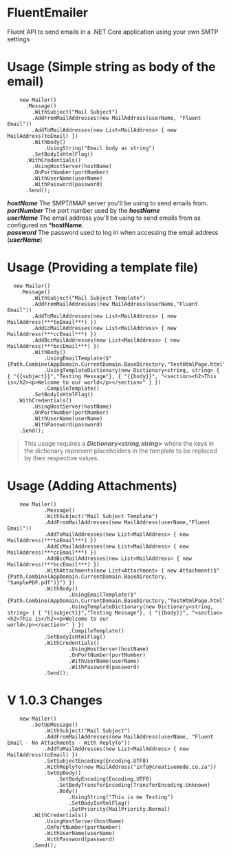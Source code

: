 # FluentEmailer
Fluent API to send emails in a .NET Core application using your own SMTP settings

# Usage (Simple string as body of the email)
        new Mailer()
          .Message()
            .WithSubject("Mail Subject")
            .AddFromMailAddresses(new MailAddress(userName, "Fluent Email"))
            .AddToMailAddresses(new List<MailAddress> { new MailAddress(toEmail) })
            .WithBody()
                .UsingString("Email body as string")
            .SetBodyIsHtmlFlag()
          .WithCredentials()
            .UsingHostServer(hostName)
            .OnPortNumber(portNumber)
            .WithUserName(userName)
            .WithPassword(password)
          .Send();
***hostName*** The SMPT/IMAP server you'll be using to send emails from. <br/>
***portNumber*** The port number used by the ***hostName***<br/>
***userName*** The email address you'll be using to send emails from as configured on ***hostName**. <br/>
***password*** The password used to log in when accessing the email address (***userName***)<br/>

# Usage (Providing a template file)
      new Mailer()
        .Message()
            .WithSubject("Mail Subject Template")
            .AddFromMailAddresses(new MailAddress(userName,"Fluent Email"))
            .AddToMailAddresses(new List<MailAddress> { new MailAddress(***toEmail***) })
            .AddCcMailAddresses(new List<MailAddress> { new MailAddress(***ccEmail***) })
            .AddBccMailAddresses(new List<MailAddress> { new MailAddress(***bccEmail***) })
            .WithBody()
                .UsingEmailTemplate($"{Path.Combine(AppDomain.CurrentDomain.BaseDirectory,"TestHtmlPage.html")}")
                .UsingTemplateDictionary(new Dictionary<string, string> { { "{{subject}}","Testing Message"}, { "{{body}}", "<section><h2>This is</h2><p>Welcome to our world</p></section>" } })
                .CompileTemplate()
            .SetBodyIsHtmlFlag()
       .WithCredentials()
            .UsingHostServer(hostName)
            .OnPortNumber(portNumber)
            .WithUserName(userName)
            .WithPassword(password)
        .Send();
        
 > This usage requires a ***Dictionary<string,string>*** where the keys in the dictionary represent placeholders in the template to be replaced by their respective values.<br/>
 
 # Usage (Adding Attachments)
        new Mailer()
                .Message()
                .WithSubject("Mail Subject Template")
                .AddFromMailAddresses(new MailAddress(userName,"Fluent Email"))
                .AddToMailAddresses(new List<MailAddress> { new MailAddress(***toEmail***) })
                .AddCcMailAddresses(new List<MailAddress> { new MailAddress(***ccEmail***) })
                .AddBccMailAddresses(new List<MailAddress> { new MailAddress(***bccEmail***) })
                .WithAttachments(new List<Attachment> { new Attachment($"{Path.Combine(AppDomain.CurrentDomain.BaseDirectory, "SamplePDF.pdf")}") })
                .WithBody()
                        .UsingEmailTemplate($"{Path.Combine(AppDomain.CurrentDomain.BaseDirectory,"TestHtmlPage.html")}")
                        .UsingTemplateDictionary(new Dictionary<string, string> { { "{{subject}}","Testing Message"}, { "{{body}}", "<section><h2>This is</h2><p>Welcome to our                                 world</p></section>" } })
                        .CompileTemplate()
                .SetBodyIsHtmlFlag()
                .WithCredentials()
                        .UsingHostServer(hostName)
                        .OnPortNumber(portNumber)
                        .WithUserName(userName)
                        .WithPassword(password)
                .Send();
                
                
# V 1.0.3 Changes

        new Mailer()
            .SetUpMessage()
                .WithSubject("Mail Subject")
                .AddFromMailAddresses(new MailAddress(userName, "Fluent Email - No Attachments - With ReplyTo"))
                .AddToMailAddresses(new List<MailAddress> { new MailAddress(toEmail) })
                .SetSubjectEncoding(Encoding.UTF8)
                .WithReplyTo(new MailAddress("info@creativemode.co.za"))
                .SetUpBody()
                    .SetBodyEncoding(Encoding.UTF8)
                    .SetBodyTransferEncoding(TransferEncoding.Unknown)
                    .Body()
                        .UsingString("This is me Testing")
                        .SetBodyIsHtmlFlag()
                        .SetPriority(MailPriority.Normal)
            .WithCredentials()
                .UsingHostServer(hostName)
                .OnPortNumber(portNumber)
                .WithUserName(userName)
                .WithPassword(password)
            .Send();

